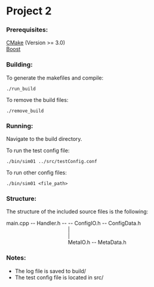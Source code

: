 # Project 2

### Prerequisites:
[CMake](https://cmake.org/download/) (Version >= 3.0)
<br>[Boost](https://www.boost.org/doc/libs/1_69_0/doc/html/quickbook/install.html)

### Building:

To generate the makefiles and compile:
```
./run_build
```

To remove the build files:
```
./remove_build
```

### Running:
Navigate to the build directory.

To run the test config file:
```
./bin/sim01 ../src/testConfig.conf
```

To run other config files:
```
./bin/sim01 <file_path>
```

### Structure:
The structure of the included source files is the following:

main.cpp -- Handler.h -- -- ConfigIO.h -- ConfigData.h 	<br />
&nbsp;&nbsp;&nbsp;&nbsp;&nbsp;&nbsp;&nbsp;&nbsp;&nbsp;&nbsp;&nbsp;&nbsp;&nbsp;&nbsp;&nbsp;&nbsp;&nbsp;&nbsp;&nbsp;&nbsp;&nbsp;&nbsp;&nbsp;&nbsp;&nbsp;&nbsp;&nbsp;&nbsp;&nbsp;&nbsp;&nbsp;&nbsp;&nbsp;&nbsp;&nbsp;&nbsp;&nbsp;&nbsp;&nbsp;&nbsp;&nbsp;&nbsp;|								<br />
&nbsp;&nbsp;&nbsp;&nbsp;&nbsp;&nbsp;&nbsp;&nbsp;&nbsp;&nbsp;&nbsp;&nbsp;&nbsp;&nbsp;&nbsp;&nbsp;&nbsp;&nbsp;&nbsp;&nbsp;&nbsp;&nbsp;&nbsp;&nbsp;&nbsp;&nbsp;&nbsp;&nbsp;&nbsp;&nbsp;&nbsp;&nbsp;&nbsp;&nbsp;&nbsp;&nbsp;&nbsp;&nbsp;&nbsp;&nbsp;&nbsp;&nbsp;|								<br />
&nbsp;&nbsp;&nbsp;&nbsp;&nbsp;&nbsp;&nbsp;&nbsp;&nbsp;&nbsp;&nbsp;&nbsp;&nbsp;&nbsp;&nbsp;&nbsp;&nbsp;&nbsp;&nbsp;&nbsp;&nbsp;&nbsp;&nbsp;&nbsp;&nbsp;&nbsp;&nbsp;&nbsp;&nbsp;&nbsp;&nbsp;&nbsp;&nbsp;&nbsp;&nbsp;&nbsp;&nbsp;&nbsp;&nbsp;&nbsp;&nbsp;&nbsp;MetaIO.h -- MetaData.h          <br />

### Notes:
* The log file is saved to build/
* The test config file is located in src/